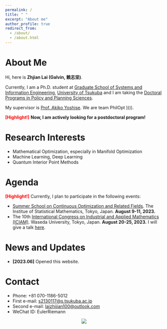 ```yaml
---
permalink: /
title: " "
excerpt: "About me"
author_profile: true
redirect_from: 
  - /about/
  - /about.html
---
```


About Me
========

Hi, here is **Zhjian Lai (Galvin, 赖志坚)**. 

Currently, I am a Ph.D. student at [Graduate School of Systems and Information Engineering](https://www.sie.tsukuba.ac.jp/eng/), [University of Tsukuba](https://www.tsukuba.ac.jp/en/) and I am taking the [Doctoral Programs in Policy and Planning Sciences](https://www.sk.tsukuba.ac.jp/PPS/en/). 

My supervisor is [Prof. Akiko Yoshise](https://infoshako.sk.tsukuba.ac.jp/~yoshise/). We are team PhilOpt )))).

**<font color='red'>[Highlight!]</font>** **Now, I am actively looking for a postdoctoral program!**

Research Interests
========
- Mathematical Optimization, especially in Manifold Optimization
- Machine Learning, Deep Learning
- Quantum Interior Point Methods

Agenda
========
**<font color='red'>[Highlight!]</font>** Currently, I plan to participate in the following events:
 - [Summer School on Continuous Optimization and Related Fields](https://www.ism.ac.jp/~mirai/sscoke/2023/). The Institue of Statistical Mathematics, Tokyo, Japan. **August 9-11, 2023.**
 - The 10th [International Congress on Industrial and Applied Mathematics (ICIAM)](https://iciam2023.org/). Waseda University, Tokyo, Japan.
**August 20-25, 2023.** I will give a talk [here](https://iciam2023.org/registered_data?id=01064).


News and Updates
========
- **[2023.06]** Opened this website.

Contact
========
 - Phone: +81 070-1186-5012
 - First e-mail: s2130117@s.tsukuba.ac.jp
 - Second e-mail: laizhijian100@outlook.com
 - WeChat ID: EulerRiemann


<center>
<a href='https://clustrmaps.com/site/1bv2n'  title='Visit tracker'><img src='//clustrmaps.com/map_v2.png?cl=ffffff&w=300&t=m&d=J6_1YGeLg-J7t5ToGOrm1lj_HeE4j7CR-SSuDJOBqso'/></a>
</center>